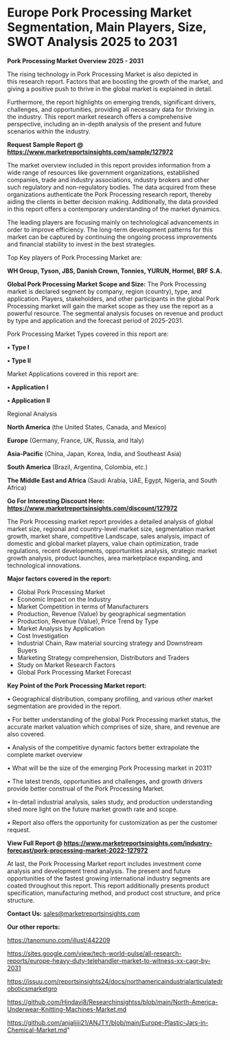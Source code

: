 # Europe Pork Processing Market Segmentation, Main Players, Size, SWOT Analysis 2025 to 2031

<Strong> Pork Processing Market Overview 2025 - 2031</strong>

The rising technology in Pork Processing Market is also depicted in this research report. Factors that are boosting the growth of the market, and giving a positive push to thrive in the global market is explained in detail.

Furthermore, the report highlights on emerging trends, significant drivers, challenges, and opportunities, providing all necessary data for thriving in the industry. This report market research offers a comprehensive perspective, including an in-depth analysis of the present and future scenarios within the industry.

<strong>Request Sample Report @ <a href=https://www.marketreportsinsights.com/sample/127972>https://www.marketreportsinsights.com/sample/127972</a></strong>

The market overview included in this report provides information from a wide range of resources like government organizations, established companies, trade and industry associations, industry brokers and other such regulatory and non-regulatory bodies. The data acquired from these organizations authenticate the Pork Processing research report, thereby aiding the clients in better decision making. Additionally, the data provided in this report offers a contemporary understanding of the market dynamics.

The leading players are focusing mainly on technological advancements in order to improve efficiency. The long-term development patterns for this market can be captured by continuing the ongoing process improvements and financial stability to invest in the best strategies.

Top Key players of Pork Processing Market are:

<strong>WH Group, Tyson, JBS, Danish Crown, Tonnies, YURUN, Hormel, BRF S.A.</strong>

<strong><b>Global Pork Processing Market Scope and Size:</b></strong>
The Pork Processing market is declared segment by company, region (country), type, and application. Players, stakeholders, and other participants in the global Pork Processing market will gain the market scope as they use the report as a powerful resource. The segmental analysis focuses on revenue and product by type and application and the forecast period of 2025-2031.

Pork Processing Market Types covered in this report are:

<strong>• Type I

• Type II</strong>

Market Applications covered in this report are:

<strong>• Application I

• Application II</strong> 

Regional Analysis

<strong>North America</strong> (the United States, Canada, and Mexico)

<strong>Europe</strong> (Germany, France, UK, Russia, and Italy)

<strong>Asia-Pacific</strong> (China, Japan, Korea, India, and Southeast Asia)

<strong>South America</strong> (Brazil, Argentina, Colombia, etc.)

<strong>The Middle East and Africa</strong> (Saudi Arabia, UAE, Egypt, Nigeria, and South Africa)

<strong>Go For Interesting Discount Here: <a href=https://www.marketreportsinsights.com/discount/127972>https://www.marketreportsinsights.com/discount/127972</a></strong>

The Pork Processing market report provides a detailed analysis of global market size, regional and country-level market size, segmentation market growth, market share, competitive Landscape, sales analysis, impact of domestic and global market players, value chain optimization, trade regulations, recent developments, opportunities analysis, strategic market growth analysis, product launches, area marketplace expanding, and technological innovations.

<strong><b>Major factors covered in the report:</b></strong>
<ul>
  <li>Global Pork Processing Market </li>
  <li>Economic Impact on the Industry</li>
  <li>Market Competition in terms of Manufacturers</li>
  <li>Production, Revenue (Value) by geographical segmentation</li>
  <li>Production, Revenue (Value), Price Trend by Type</li>
  <li>Market Analysis by Application</li>
  <li>Cost Investigation</li>
  <li>Industrial Chain, Raw material sourcing strategy and Downstream Buyers</li>
  <li>Marketing Strategy comprehension, Distributors and Traders</li>
  <li>Study on Market Research Factors</li>
  <li>Global Pork Processing Market Forecast</li>
</ul>

<strong><b>Key Point of the Pork Processing Market report:</b></strong>

• Geographical distribution, company profiling, and various other market segmentation are provided in the report.

• For better understanding of the global Pork Processing market status, the accurate market valuation which comprises of size, share, and revenue are also covered.

• Analysis of the competitive dynamic factors better extrapolate the complete market overview

• What will be the size of the emerging Pork Processing market in 2031?

• The latest trends, opportunities and challenges, and growth drivers provide better construal of the Pork Processing Market.

• In-detail industrial analysis, sales study, and production understanding shed more light on the future market growth rate and scope.

• Report also offers the opportunity for customization as per the customer request.

<strong><b>View Full Report @ <a href=https://www.marketreportsinsights.com/industry-forecast/pork-processing-market-2022-127972>https://www.marketreportsinsights.com/industry-forecast/pork-processing-market-2022-127972</a></b></strong>


At last, the Pork Processing Market report includes investment come analysis and development trend analysis. The present and future opportunities of the fastest growing international industry segments are coated throughout this report. This report additionally presents product specification, manufacturing method, and product cost structure, and price structure.

<strong>Contact Us:</strong>
sales@marketreportsinsights.com

<strong>Our other reports:</strong>

<a href=https://tanomuno.com/illust/442209>https://tanomuno.com/illust/442209</a>

<a href=https://sites.google.com/view/tech-world-pulse/all-research-reports/europe-heavy-duty-telehandler-market-to-witness-xx-cagr-by-2031>https://sites.google.com/view/tech-world-pulse/all-research-reports/europe-heavy-duty-telehandler-market-to-witness-xx-cagr-by-2031</a>

<a href=https://issuu.com/reportsinsights24/docs/northamericaindustrialarticulatedroboticsmarketgro>https://issuu.com/reportsinsights24/docs/northamericaindustrialarticulatedroboticsmarketgro</a>

<a href=https://github.com/Hindavi8/Researchinsightss/blob/main/North-America-Underwear-Knitting-Machines-Market.md>https://github.com/Hindavi8/Researchinsightss/blob/main/North-America-Underwear-Knitting-Machines-Market.md</a>

<a href=https://github.com/anjaliiii21/ANJTY/blob/main/Europe-Plastic-Jars-in-Chemical-Market.md>https://github.com/anjaliiii21/ANJTY/blob/main/Europe-Plastic-Jars-in-Chemical-Market.md</a>"
